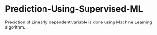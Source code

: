 # Prediction-Using-Supervised-ML
Prediction of Linearly dependent variable is done using Machine Learning algorithm. 

